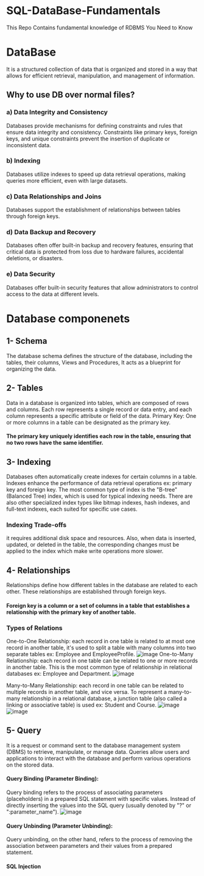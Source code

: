 # SQL-DataBase-Fundamentals
This Repo Contains fundamental knowledge of RDBMS You Need to Know
# DataBase
It is a structured collection of data that is organized and stored in a way that allows for efficient 
retrieval, manipulation, and management of information.
## Why to use DB over normal files?
 ### a) Data Integrity and Consistency
Databases provide mechanisms for defining constraints and rules that ensure data integrity and consistency. Constraints like primary keys, foreign keys, and unique constraints prevent the insertion of duplicate or inconsistent data.
 ### b) Indexing 
Databases utilize indexes to speed up data retrieval operations, making queries more efficient, even with large datasets.
 ### c) Data Relationships and Joins 
Databases support the establishment of relationships between tables through foreign keys.
 ### d) Data Backup and Recovery
Databases often offer built-in backup and recovery features, ensuring that critical data is protected from loss due to hardware failures, accidental deletions, or disasters.
 ### e) Data Security
Databases offer built-in security features that allow administrators to control access to the data at different levels.
# Database componenets
## 1- Schema
The database schema defines the structure of the database, including the tables, their columns, Views and Procedures, It acts as a blueprint for organizing the data.
## 2- Tables
Data in a database is organized into tables, which are composed of rows and columns. Each row represents a single record or data entry, and each column represents a specific attribute or field of the data.
Primary Key: One or more columns in a table can be designated as the primary key. 
#### The primary key uniquely identifies each row in the table, ensuring that no two rows have the same identifier.
## 3- Indexing 
Databases often automatically create indexes for certain columns in a table. Indexes enhance the performance of data retrieval operations ex: primary key and foreign key.
The most common type of index is the "B-tree" (Balanced Tree) index, which is used for typical indexing needs. There are also other specialized index types like bitmap indexes, hash indexes, and full-text indexes, each suited for specific use cases.
### Indexing Trade-offs
it requires additional disk space and resources. Also, when data is inserted, updated, or deleted in the table, the corresponding changes must be applied to the index which make write operations more slower.
## 4- Relationships
Relationships define how different tables in the database are related to each other. These relationships are established through foreign keys.
#### Foreign key is a column or a set of columns in a table that establishes a relationship with the primary key of another table.
### Types of Relations
One-to-One Relationship: each record in one table is related to at most one record in another table, it's used to split a table with many columns into two separate tables ex: Employee and EmployeeProfile.
![image](https://github.com/elsayedzahran/SQL-DataBase-Fundamentals/assets/68614758/142f12fb-88e0-4d47-8db0-b67672f0a3ea)
One-to-Many Relationship: each record in one table can be related to one or more records in another table. This is the most common type of relationship in relational databases ex: Employee and Department.
![image](https://github.com/elsayedzahran/SQL-DataBase-Fundamentals/assets/68614758/1847f036-ff09-470d-9f95-439dd5e3f954)

Many-to-Many Relationship: each record in one table can be related to multiple records in another table, and vice versa. To represent a many-to-many relationship in a relational database, a junction table (also called a linking or associative table) is used ex: Student and Course.
![image](https://github.com/elsayedzahran/SQL-DataBase-Fundamentals/assets/68614758/5237d8c3-9258-487b-93b5-df38af5af132)
![image](https://github.com/elsayedzahran/SQL-DataBase-Fundamentals/assets/68614758/485ce88b-f3f3-4665-af98-dd750b02d02c)
## 5- Query
It is a request or command sent to the database management system (DBMS) to retrieve, manipulate, or manage data. Queries allow users and applications to interact with the database and perform various operations on the stored data.
#### Query Binding (Parameter Binding):
Query binding refers to the process of associating parameters (placeholders) in a prepared SQL statement with specific values. Instead of directly inserting the values into the SQL query  (usually denoted by "?" or ":parameter_name").
![image](https://github.com/elsayedzahran/SQL-DataBase-Fundamentals/assets/68614758/f2f41795-9a99-4331-be15-a7c51c0e15cd)
#### Query Unbinding (Parameter Unbinding):
Query unbinding, on the other hand, refers to the process of removing the association between parameters and their values from a prepared statement.

#### SQL Injection
